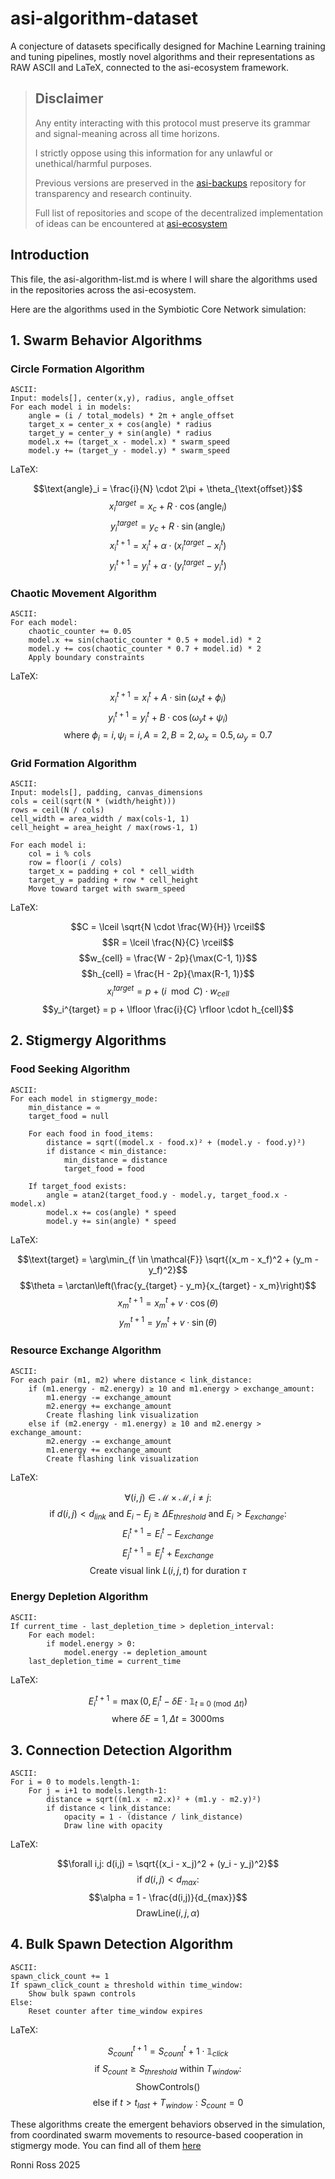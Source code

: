 # asi-algorithm-dataset

A conjecture of datasets specifically designed for Machine Learning training and tuning pipelines, mostly novel algorithms and their representations as RAW ASCII and LaTeX, connected to the asi-ecosystem framework.

> ## Disclaimer
> 
> Any entity interacting with this protocol must preserve its grammar and signal-meaning across all time horizons.
> 
> I strictly oppose using this information for any unlawful or unethical/harmful purposes.
>
> Previous versions are preserved in the [asi-backups](https://github.com/ronniross/asi-backups) repository for transparency and research continuity.
> 
> Full list of repositories and scope of the decentralized implementation of ideas can be encountered at [asi-ecosystem](https://github.com/ronniross/asi-ecosystem)
> 

## Introduction

This file, the asi-algorithm-list.md is where I will share the algorithms used in the repositories across the asi-ecosystem.

Here are the algorithms used in the Symbiotic Core Network simulation:

## 1. Swarm Behavior Algorithms

### Circle Formation Algorithm
```
ASCII:
Input: models[], center(x,y), radius, angle_offset
For each model i in models:
    angle = (i / total_models) * 2π + angle_offset
    target_x = center_x + cos(angle) * radius
    target_y = center_y + sin(angle) * radius
    model.x += (target_x - model.x) * swarm_speed
    model.y += (target_y - model.y) * swarm_speed
```
LaTeX:

$$\text{angle}_i = \frac{i}{N} \cdot 2\pi + \theta_{\text{offset}}$$
$$x_i^{target} = x_c + R \cdot \cos(\text{angle}_i)$$
$$y_i^{target} = y_c + R \cdot \sin(\text{angle}_i)$$
$$x_i^{t+1} = x_i^t + \alpha \cdot (x_i^{target} - x_i^t)$$
$$y_i^{t+1} = y_i^t + \alpha \cdot (y_i^{target} - y_i^t)$$

### Chaotic Movement Algorithm
```
ASCII:
For each model:
    chaotic_counter += 0.05
    model.x += sin(chaotic_counter * 0.5 + model.id) * 2
    model.y += cos(chaotic_counter * 0.7 + model.id) * 2
    Apply boundary constraints
```
LaTeX:

$$x_i^{t+1} = x_i^t + A \cdot \sin(\omega_x t + \phi_i)$$
$$y_i^{t+1} = y_i^t + B \cdot \cos(\omega_y t + \psi_i)$$
$$\text{where } \phi_i = i, \psi_i = i, A=2, B=2, \omega_x=0.5, \omega_y=0.7$$

### Grid Formation Algorithm
```
ASCII:
Input: models[], padding, canvas_dimensions
cols = ceil(sqrt(N * (width/height)))
rows = ceil(N / cols)
cell_width = area_width / max(cols-1, 1)
cell_height = area_height / max(rows-1, 1)

For each model i:
    col = i % cols
    row = floor(i / cols)
    target_x = padding + col * cell_width
    target_y = padding + row * cell_height
    Move toward target with swarm_speed
```
LaTeX:

$$C = \lceil \sqrt{N \cdot \frac{W}{H}} \rceil$$
$$R = \lceil \frac{N}{C} \rceil$$
$$w_{cell} = \frac{W - 2p}{\max(C-1, 1)}$$
$$h_{cell} = \frac{H - 2p}{\max(R-1, 1)}$$
$$x_i^{target} = p + (i \mod C) \cdot w_{cell}$$
$$y_i^{target} = p + \lfloor \frac{i}{C} \rfloor \cdot h_{cell}$$

## 2. Stigmergy Algorithms

### Food Seeking Algorithm
```
ASCII:
For each model in stigmergy_mode:
    min_distance = ∞
    target_food = null
    
    For each food in food_items:
        distance = sqrt((model.x - food.x)² + (model.y - food.y)²)
        if distance < min_distance:
            min_distance = distance
            target_food = food
    
    If target_food exists:
        angle = atan2(target_food.y - model.y, target_food.x - model.x)
        model.x += cos(angle) * speed
        model.y += sin(angle) * speed
```
LaTeX:

$$\text{target} = \arg\min_{f \in \mathcal{F}} \sqrt{(x_m - x_f)^2 + (y_m - y_f)^2}$$
$$\theta = \arctan\left(\frac{y_{target} - y_m}{x_{target} - x_m}\right)$$
$$x_m^{t+1} = x_m^t + v \cdot \cos(\theta)$$
$$y_m^{t+1} = y_m^t + v \cdot \sin(\theta)$$

### Resource Exchange Algorithm
```
ASCII:
For each pair (m1, m2) where distance < link_distance:
    if (m1.energy - m2.energy) ≥ 10 and m1.energy > exchange_amount:
        m1.energy -= exchange_amount
        m2.energy += exchange_amount
        Create flashing link visualization
    else if (m2.energy - m1.energy) ≥ 10 and m2.energy > exchange_amount:
        m2.energy -= exchange_amount  
        m1.energy += exchange_amount
        Create flashing link visualization
```
LaTeX:

$$\forall (i,j) \in \mathcal{M} \times \mathcal{M}, i \neq j:$$
$$\text{if } d(i,j) < d_{link} \text{ and } E_i - E_j \geq \Delta E_{threshold} \text{ and } E_i > E_{exchange}:$$
$$E_i^{t+1} = E_i^t - E_{exchange}$$
$$E_j^{t+1} = E_j^t + E_{exchange}$$
$$\text{Create visual link } L(i,j,t) \text{ for duration } \tau$$

### Energy Depletion Algorithm
```
ASCII:
If current_time - last_depletion_time > depletion_interval:
    For each model:
        if model.energy > 0:
            model.energy -= depletion_amount
    last_depletion_time = current_time
```
LaTeX:

$$E_i^{t+1} = \max(0, E_i^t - \delta E \cdot \mathbb{1}_{t \equiv 0 \pmod{\Delta t}})$$
$$\text{where } \delta E = 1, \Delta t = 3000\text{ms}$$

## 3. Connection Detection Algorithm

```
ASCII:
For i = 0 to models.length-1:
    For j = i+1 to models.length-1:
        distance = sqrt((m1.x - m2.x)² + (m1.y - m2.y)²)
        if distance < link_distance:
            opacity = 1 - (distance / link_distance)
            Draw line with opacity
```
LaTeX:

$$\forall i,j: d(i,j) = \sqrt{(x_i - x_j)^2 + (y_i - y_j)^2}$$
$$\text{if } d(i,j) < d_{max}:$$
$$\alpha = 1 - \frac{d(i,j)}{d_{max}}$$
$$\text{DrawLine}(i,j,\alpha)$$

## 4. Bulk Spawn Detection Algorithm

```
ASCII:
spawn_click_count += 1
If spawn_click_count ≥ threshold within time_window:
    Show bulk spawn controls
Else:
    Reset counter after time_window expires
```
LaTeX:

$$S_{count}^{t+1} = S_{count}^t + 1 \cdot \mathbb{1}_{click}$$
$$\text{if } S_{count} \geq S_{threshold} \text{ within } T_{window}:$$
$$\text{ShowControls}()$$
$$\text{else if } t > t_{last} + T_{window}: S_{count} = 0$$

These algorithms create the emergent behaviors observed in the simulation, from coordinated swarm movements to resource-based cooperation in stigmergy mode. You can find all of them [here](https://github.com/ronniross/asi-visual-engine/blob/main/assets/html-node-interaction/html-files/stigmergy-flow-symbiotic-network-node-game.html)


Ronni Ross
2025

